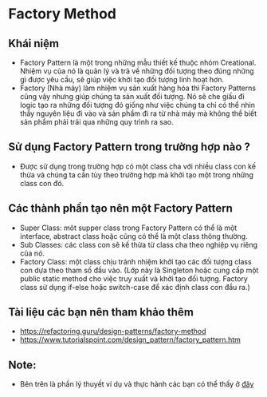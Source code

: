 # Factory Method

## Khái niệm
-  Factory Pattern là một trong những mẫu thiết kế thuộc nhóm Creational. Nhiệm vụ của nó là quản lý và trả về những đối tượng theo đúng những gì được yêu cầu, sẽ giúp việc khởi tạo đối tượng linh hoạt hơn.
-  Factory (Nhà máy) làm nhiệm vụ sản xuất hàng hóa thì Factory Patterns cũng vậy nhưng giúp chúng ta sản xuất đối tượng. Nó sẽ che giấu đi logic tạo ra những đối tượng đó giống như việc chúng ta chỉ có thể nhìn thấy nguyên liệu đi vào và sản phẩm đi ra từ nhà máy mà không thể biết sản phẩm phải trải qua những quy trình ra sao.
## Sử dụng Factory Pattern trong trường hợp nào ?
- Được sử dụng trong trường hợp có một class cha với nhiều class con kế thừa và chúng ta cần tùy theo trường hợp mà khởi tạo một trong những class con đó.
## Các thành phần tạo nên một Factory Pattern
- Super Class: môt supper class trong Factory Pattern có thể là một interface, abstract class hoặc cũng có thể là một class thông thường.
- Sub Classes: các class con sẽ kế thừa từ class cha theo nghiệp vụ riêng của nó.
- Factory Class: một class chịu tránh nhiệm khởi tạo các đối tượng class con dựa theo tham số đầu vào. (Lớp này là Singleton hoặc cung cấp một public static method cho việc truy xuất và khởi tạo đối tượng. Factory class sử dụng if-else hoặc switch-case để xác định class con đầu ra.)

## Tài liệu các bạn nên tham khảo thêm
- https://refactoring.guru/design-patterns/factory-method
- https://www.tutorialspoint.com/design_pattern/factory_pattern.htm
## Note: 
- Bên trên là phần lý thuyết ví dụ và thực hành các bạn có thể  thấy ở [đây](https://youtu.be/HjBPCCdDHPo)